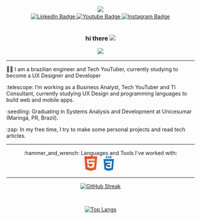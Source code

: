 <!--
**albukerk1/albukerk1** is a ✨ _special_ ✨ repository because its `README.md` (this file) appears on your GitHub profile.

Here are some ideas to get you started:

- 🔭 I’m currently working on ...
- 🌱 I’m currently learning ...
- 👯 I’m looking to collaborate on ...
- 🤔 I’m looking for help with ...
- 💬 Ask me about ...
- 📫 How to reach me: ...
- 😄 Pronouns: ...
- ⚡ Fun fact: ...
-->

<div id="header" align="center">
  <img src="https://media4.giphy.com/media/v1.Y2lkPTc5MGI3NjExNmM5MGIyNDhiNTVmZmM5M2JmNmJkOWE5MjA0ODcwZDE5NmU1ZDcxNCZjdD1z/cUAGuLiEcTBwRfkAQq/giphy.gif" width="200"/>
</div>
<div id="badges" align="center">
  <a href="https://linkedin.com/in/matheusalbuquerque">
    <img src="https://img.shields.io/badge/LinkedIn-blue?style=for-the-badge&logo=linkedin&logoColor=white" alt="LinkedIn Badge"/>
  </a>
  <a href="https://youtube.com/versatilizando">
    <img src="https://img.shields.io/badge/YouTube-red?style=for-the-badge&logo=youtube&logoColor=white" alt="Youtube Badge"/>
  </a>
  <a href="https://instagram.com/albukerk18">
    <img src="https://img.shields.io/badge/Instagram-orange?style=for-the-badge&logo=instagram&logoColor=white" alt="Instagram Badge"/>
  </a></br>
  <img src="https://komarev.com/ghpvc/?username=albukerk1&style=flat-square&color=blue" alt=""/>
  <h3>
    hi there
    <img src="https://media.giphy.com/media/hvRJCLFzcasrR4ia7z/giphy.gif" width="30px"/>
  </h3>
</div>
<div id="holopin" align="center">
  <a href="https://www.holopin.io/@albukerk1">
    <img src="https://holopin.me/albukerk1" width="500px"/>
  </a>
</div>
<hr>
<div>
  <p>👨‍💻 I am a brazilian engineer and Tech YouTuber, currently studying to become a UX Designer and Developer</p>

  <p>:telescope: I’m working as a Business Analyst, Tech YouTuber and TI Consultant, currently studying UX Design and programming languages to build web and mobile apps.</p>

  <p>:seedling: Graduating in Systems Analysis and Development at Unicesumar (Maringá, PR, Brazil).</p>

  <p>:zap: In my free time, I try to make some personal projects and read tech articles.</p>
</div>
<hr>
<div align="center">
:hammer_and_wrench: Languages and Tools I've worked with:
</div>
<div align="center">
  <img src="https://github.com/devicons/devicon/blob/master/icons/html5/html5-original.svg" title="HTML5" alt="HTML" width="40" height="40"/>&nbsp;
  <img src="https://github.com/devicons/devicon/blob/master/icons/css3/css3-plain-wordmark.svg"  title="CSS3" alt="CSS" width="40" height="40"/>&nbsp;
</div>
<hr>
<div align="center">
  
  [![GitHub Streak](http://github-readme-streak-stats.herokuapp.com?user=albukerk1&theme=dark&background=000000)](https://git.io/streak-stats)

</br>

  [![Top Langs](https://github-readme-stats.vercel.app/api/top-langs/?username=albukerk1&layout=compact&theme=vision-friendly-dark)](https://github.com/anuraghazra/github-readme-stats)

</div>
